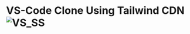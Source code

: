 # VS-Code Clone Using Tailwind CDN![VS_SS](https://user-images.githubusercontent.com/121520688/223207560-22397f9a-a91e-4ce7-9b3f-619d59fc48c1.png)
